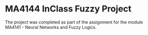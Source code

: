 # MA4144 InClass Fuzzy Project

The project was completed as part of the assignment for the module MA4141 - Neural Networks and Fuzzy Logics.

